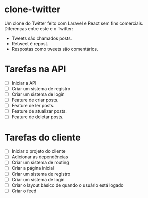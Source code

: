 # clone-twitter

Um clone do Twitter feito com Laravel e React sem fins comerciais. Diferenças entre este e o Twitter:

- Tweets são chamados posts.
- Retweet é repost.
- Respostas como tweets são comentários.

# Tarefas na API

- [ ] Iniciar a API
- [ ] Criar um sistema de registro
- [ ] Criar um sistema de login
- [ ] Feature de criar posts.
- [ ] Feature de ler posts.
- [ ] Feature de atualizar posts.
- [ ] Feature de deletar posts.

# Tarefas do cliente

- [ ] Iniciar o projeto do cliente
- [ ] Adicionar as dependências
- [ ] Criar um sistema de routing
- [ ] Criar a página inicial
- [ ] Criar um sistema de registro
- [ ] Criar um sistema de login
- [ ] Criar o layout básico de quando o usuário está logado
- [ ] Criar o feed
